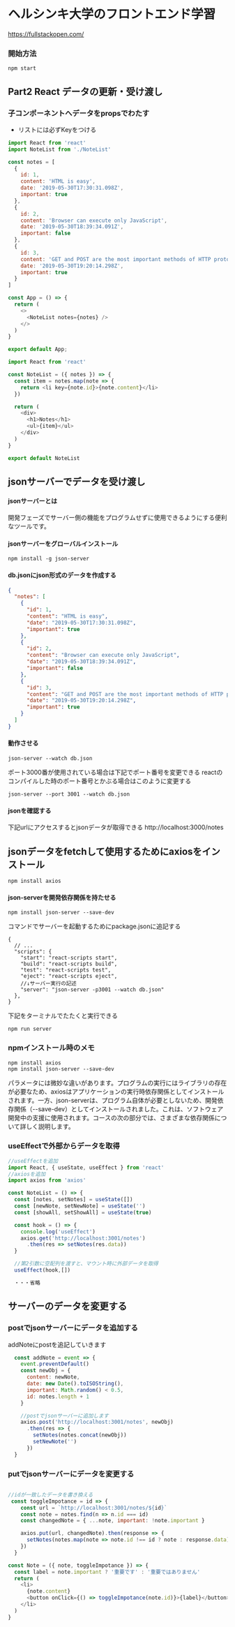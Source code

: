 # ヘルシンキ大学のフロントエンド学習
https://fullstackopen.com/

### 開始方法
```
npm start
```

## Part2 React データの更新・受け渡し

### 子コンポーネントへデータをpropsでわたす
- リストには必ずKeyをつける

```javascript : App.js
import React from 'react'
import NoteList from './NoteList'

const notes = [
  {
    id: 1,
    content: 'HTML is easy',
    date: '2019-05-30T17:30:31.098Z',
    important: true
  },
  {
    id: 2,
    content: 'Browser can execute only JavaScript',
    date: '2019-05-30T18:39:34.091Z',
    important: false
  },
  {
    id: 3,
    content: 'GET and POST are the most important methods of HTTP protocol',
    date: '2019-05-30T19:20:14.298Z',
    important: true
  }
]

const App = () => {
  return (
    <>
      <NoteList notes={notes} />
    </>
  )
}

export default App;

```

```javascript : NoteList.js
import React from 'react'

const NoteList = ({ notes }) => {
  const item = notes.map(note => {
    return <li key={note.id}>{note.content}</li>
  })

  return (
    <div>
      <h1>Notes</h1>
      <ul>{item}</ul>
    </div>
  )
}

export default NoteList

```

## jsonサーバーでデータを受け渡し
#### jsonサーバーとは
開発フェーズでサーバー側の機能をプログラムせずに使用できるようにする便利なツールです。

#### jsonサーバーをグローバルインストール
```
npm install -g json-server
```

#### db.jsonにjson形式のデータを作成する
```javascript:db.json
{
  "notes": [
    {
      "id": 1,
      "content": "HTML is easy",
      "date": "2019-05-30T17:30:31.098Z",
      "important": true
    },
    {
      "id": 2,
      "content": "Browser can execute only JavaScript",
      "date": "2019-05-30T18:39:34.091Z",
      "important": false
    },
    {
      "id": 3,
      "content": "GET and POST are the most important methods of HTTP protocol",
      "date": "2019-05-30T19:20:14.298Z",
      "important": true
    }
  ]
}
```

#### 動作させる
```
json-server --watch db.json
```
ポート3000番が使用されている場合は下記でポート番号を変更できる
reactのコンパイルした時のポート番号とかぶる場合はこのように変更する
```
json-server --port 3001 --watch db.json
```

#### jsonを確認する
下記urlにアクセスするとjsonデータが取得できる
http://localhost:3000/notes

## jsonデータをfetchして使用するためにaxiosをインストール
```
npm install axios
```
#### json-serverを開発依存関係を持たせる
```
npm install json-server --save-dev
```
コマンドでサーバーを起動するためにpackage.jsonに追記する
```
{
  // ...
  "scripts": {
    "start": "react-scripts start",
    "build": "react-scripts build",
    "test": "react-scripts test",
    "eject": "react-scripts eject",
    //↓サーバー実行の記述
    "server": "json-server -p3001 --watch db.json"
  },
}
```
下記をターミナルでたたくと実行できる
```
npm run server
```

### npmインストール時のメモ
```
npm install axios
npm install json-server --save-dev
```
パラメータには微妙な違いがあります。プログラムの実行にはライブラリの存在が必要なため、axiosはアプリケーションの実行時依存関係としてインストールされます。一方、json-serverは、プログラム自体が必要としないため、開発依存関係（--save-dev）としてインストールされました。これは、ソフトウェア開発中の支援に使用されます。コースの次の部分では、さまざまな依存関係について詳しく説明します。

### useEffectで外部からデータを取得

```javascript:NoteList.js
//useEffectを追加
import React, { useState, useEffect } from 'react'
//axiosを追加
import axios from 'axios'

const NoteList = () => {
  const [notes, setNotes] = useState([])
  const [newNote, setNewNote] = useState('')
  const [showAll, setShowAll] = useState(true)

  const hook = () => {
    console.log('useEffect')
    axios.get('http://localhost:3001/notes')
      .then(res => setNotes(res.data))
  }

  //第2引数に空配列を渡すと、マウント時に外部データを取得
  useEffect(hook,[])

  ・・・省略
```

## サーバーのデータを変更する
### postでjsonサーバーにデータを追加する

addNoteにpostを追記していきます
```javascript:NoteList.js
  const addNote = event => {
    event.preventDefault()
    const newObj = {
      content: newNote,
      date: new Date().toISOString(),
      important: Math.random() < 0.5,
      id: notes.length + 1
    }

    //postでjsonサーバーに追加します
    axios.post('http://localhost:3001/notes', newObj)
      .then(res => {
        setNotes(notes.concat(newObj))
        setNewNote('')
      })
  }
```

### putでjsonサーバーにデータを変更する

```javascript:NoteList.js

//idが一致したデータを書き換える
 const toggleImpotance = id => {
    const url = `http://localhost:3001/notes/${id}`
    const note = notes.find(n => n.id === id)
    const changedNote = { ...note, important: !note.important }

    axios.put(url, changedNote).then(response => {
      setNotes(notes.map(note => note.id !== id ? note : response.data))
    })
  }

```

```javascript:NoteList.js:Note.js
const Note = ({ note, toggleImpotance }) => {
  const label = note.important ? '重要です' : '重要ではありません'
  return (
    <li>
      {note.content}
      <button onClick={() => toggleImpotance(note.id)}>{label}</button>
    </li>
  )
}
```
